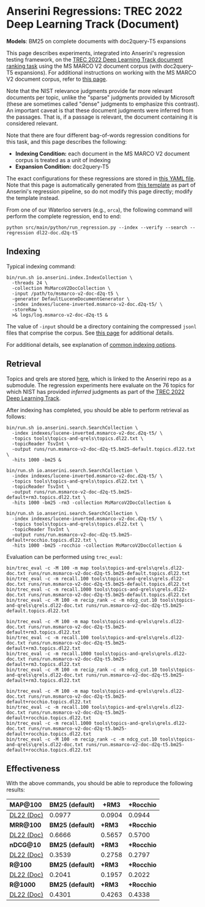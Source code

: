 # Anserini Regressions: TREC 2022 Deep Learning Track (Document)

**Models**: BM25 on complete documents with doc2query-T5 expansions

This page describes experiments, integrated into Anserini's regression testing framework, on the [TREC 2022 Deep Learning Track document ranking task](https://trec.nist.gov/data/deep2022.html) using the MS MARCO V2 document corpus (with doc2query-T5 expansions).
For additional instructions on working with the MS MARCO V2 document corpus, refer to [this page](../../docs/experiments-msmarco-v2.md).

Note that the NIST relevance judgments provide far more relevant documents per topic, unlike the "sparse" judgments provided by Microsoft (these are sometimes called "dense" judgments to emphasize this contrast).
An important caveat is that these document judgments were inferred from the passages.
That is, if a passage is relevant, the document containing it is considered relevant.

Note that there are four different bag-of-words regression conditions for this task, and this page describes the following:

+ **Indexing Condition:** each document in the MS MARCO V2 document corpus is treated as a unit of indexing
+ **Expansion Condition:** doc2query-T5

The exact configurations for these regressions are stored in [this YAML file](../../src/main/resources/regression/dl22-doc.d2q-t5.yaml).
Note that this page is automatically generated from [this template](../../src/main/resources/docgen/templates/dl22-doc.d2q-t5.template) as part of Anserini's regression pipeline, so do not modify this page directly; modify the template instead.

From one of our Waterloo servers (e.g., `orca`), the following command will perform the complete regression, end to end:

```
python src/main/python/run_regression.py --index --verify --search --regression dl22-doc.d2q-t5
```

## Indexing

Typical indexing command:

```
bin/run.sh io.anserini.index.IndexCollection \
  -threads 24 \
  -collection MsMarcoV2DocCollection \
  -input /path/to/msmarco-v2-doc-d2q-t5 \
  -generator DefaultLuceneDocumentGenerator \
  -index indexes/lucene-inverted.msmarco-v2-doc.d2q-t5/ \
  -storeRaw \
  >& logs/log.msmarco-v2-doc-d2q-t5 &
```

The value of `-input` should be a directory containing the compressed `jsonl` files that comprise the corpus.
See [this page](../../docs/experiments-msmarco-v2.md) for additional details.

For additional details, see explanation of [common indexing options](../../docs/common-indexing-options.md).

## Retrieval

Topics and qrels are stored [here](https://github.com/castorini/anserini-tools/tree/master/topics-and-qrels), which is linked to the Anserini repo as a submodule.
The regression experiments here evaluate on the 76 topics for which NIST has provided _inferred_ judgments as part of the [TREC 2022 Deep Learning Track](https://trec.nist.gov/data/deep2022.html).

After indexing has completed, you should be able to perform retrieval as follows:

```
bin/run.sh io.anserini.search.SearchCollection \
  -index indexes/lucene-inverted.msmarco-v2-doc.d2q-t5/ \
  -topics tools\topics-and-qrels\topics.dl22.txt \
  -topicReader TsvInt \
  -output runs/run.msmarco-v2-doc-d2q-t5.bm25-default.topics.dl22.txt \
  -hits 1000 -bm25 &

bin/run.sh io.anserini.search.SearchCollection \
  -index indexes/lucene-inverted.msmarco-v2-doc.d2q-t5/ \
  -topics tools\topics-and-qrels\topics.dl22.txt \
  -topicReader TsvInt \
  -output runs/run.msmarco-v2-doc-d2q-t5.bm25-default+rm3.topics.dl22.txt \
  -hits 1000 -bm25 -rm3 -collection MsMarcoV2DocCollection &

bin/run.sh io.anserini.search.SearchCollection \
  -index indexes/lucene-inverted.msmarco-v2-doc.d2q-t5/ \
  -topics tools\topics-and-qrels\topics.dl22.txt \
  -topicReader TsvInt \
  -output runs/run.msmarco-v2-doc-d2q-t5.bm25-default+rocchio.topics.dl22.txt \
  -hits 1000 -bm25 -rocchio -collection MsMarcoV2DocCollection &
```

Evaluation can be performed using `trec_eval`:

```
bin/trec_eval -c -M 100 -m map tools\topics-and-qrels\qrels.dl22-doc.txt runs/run.msmarco-v2-doc-d2q-t5.bm25-default.topics.dl22.txt
bin/trec_eval -c -m recall.100 tools\topics-and-qrels\qrels.dl22-doc.txt runs/run.msmarco-v2-doc-d2q-t5.bm25-default.topics.dl22.txt
bin/trec_eval -c -m recall.1000 tools\topics-and-qrels\qrels.dl22-doc.txt runs/run.msmarco-v2-doc-d2q-t5.bm25-default.topics.dl22.txt
bin/trec_eval -c -M 100 -m recip_rank -c -m ndcg_cut.10 tools\topics-and-qrels\qrels.dl22-doc.txt runs/run.msmarco-v2-doc-d2q-t5.bm25-default.topics.dl22.txt

bin/trec_eval -c -M 100 -m map tools\topics-and-qrels\qrels.dl22-doc.txt runs/run.msmarco-v2-doc-d2q-t5.bm25-default+rm3.topics.dl22.txt
bin/trec_eval -c -m recall.100 tools\topics-and-qrels\qrels.dl22-doc.txt runs/run.msmarco-v2-doc-d2q-t5.bm25-default+rm3.topics.dl22.txt
bin/trec_eval -c -m recall.1000 tools\topics-and-qrels\qrels.dl22-doc.txt runs/run.msmarco-v2-doc-d2q-t5.bm25-default+rm3.topics.dl22.txt
bin/trec_eval -c -M 100 -m recip_rank -c -m ndcg_cut.10 tools\topics-and-qrels\qrels.dl22-doc.txt runs/run.msmarco-v2-doc-d2q-t5.bm25-default+rm3.topics.dl22.txt

bin/trec_eval -c -M 100 -m map tools\topics-and-qrels\qrels.dl22-doc.txt runs/run.msmarco-v2-doc-d2q-t5.bm25-default+rocchio.topics.dl22.txt
bin/trec_eval -c -m recall.100 tools\topics-and-qrels\qrels.dl22-doc.txt runs/run.msmarco-v2-doc-d2q-t5.bm25-default+rocchio.topics.dl22.txt
bin/trec_eval -c -m recall.1000 tools\topics-and-qrels\qrels.dl22-doc.txt runs/run.msmarco-v2-doc-d2q-t5.bm25-default+rocchio.topics.dl22.txt
bin/trec_eval -c -M 100 -m recip_rank -c -m ndcg_cut.10 tools\topics-and-qrels\qrels.dl22-doc.txt runs/run.msmarco-v2-doc-d2q-t5.bm25-default+rocchio.topics.dl22.txt
```

## Effectiveness

With the above commands, you should be able to reproduce the following results:

| **MAP@100**                                                                                                  | **BM25 (default)**| **+RM3**  | **+Rocchio**|
|:-------------------------------------------------------------------------------------------------------------|-----------|-----------|-----------|
| [DL22 (Doc)](https://microsoft.github.io/msmarco/TREC-Deep-Learning)                                         | 0.0977    | 0.0904    | 0.0944    |
| **MRR@100**                                                                                                  | **BM25 (default)**| **+RM3**  | **+Rocchio**|
| [DL22 (Doc)](https://microsoft.github.io/msmarco/TREC-Deep-Learning)                                         | 0.6666    | 0.5657    | 0.5700    |
| **nDCG@10**                                                                                                  | **BM25 (default)**| **+RM3**  | **+Rocchio**|
| [DL22 (Doc)](https://microsoft.github.io/msmarco/TREC-Deep-Learning)                                         | 0.3539    | 0.2758    | 0.2797    |
| **R@100**                                                                                                    | **BM25 (default)**| **+RM3**  | **+Rocchio**|
| [DL22 (Doc)](https://microsoft.github.io/msmarco/TREC-Deep-Learning)                                         | 0.2041    | 0.1957    | 0.2022    |
| **R@1000**                                                                                                   | **BM25 (default)**| **+RM3**  | **+Rocchio**|
| [DL22 (Doc)](https://microsoft.github.io/msmarco/TREC-Deep-Learning)                                         | 0.4301    | 0.4263    | 0.4338    |
